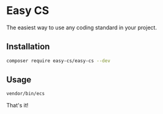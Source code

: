 # Easy CS

The easiest way to use any coding standard in your project.

## Installation

```bash
composer require easy-cs/easy-cs --dev
```

## Usage

```bash
vendor/bin/ecs
```

That's it!

